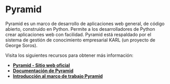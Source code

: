 # Pyramid

Pyramid es un marco de desarrollo de aplicaciones web general, de código abierto, construido en Python. Permite a los desarrolladores de Python crear aplicaciones web con facilidad. Pyramid está respaldado por el sistema de gestión de conocimiento empresarial KARL (un proyecto de George Soros).

Visita los siguientes recursos para obtener más información:

- **[Pyramid - Sitio web oficial](https://trypyramid.com/)**
- **[Documentación de Pyramid](https://trypyramid.com/documentation.html)**
- **[Introducción al marco de trabajo Pyramid](https://www.tutorialspoint.com/python_web_development_libraries/python_web_development_libraries_pyramid_framework.htm)**
